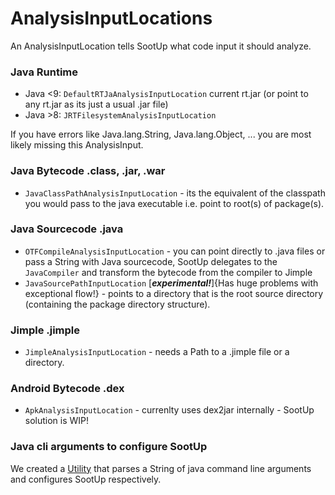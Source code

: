 # AnalysisInputLocations
An AnalysisInputLocation tells SootUp what code input it should analyze.

### Java Runtime
- Java <9: `DefaultRTJaAnalysisInputLocation` current rt.jar (or point to any rt.jar as its just a usual .jar file)
- Java >8: `JRTFilesystemAnalysisInputLocation`

If you have errors like Java.lang.String, Java.lang.Object, ... you are most likely missing this AnalysisInput.

### Java Bytecode .class, .jar, .war
- `JavaClassPathAnalysisInputLocation` - its the equivalent of the classpath you would pass to the java executable i.e. point to root(s) of package(s).

### Java Sourcecode .java
- `OTFCompileAnalysisInputLocation` - you can point directly to .java files or pass a String with Java sourcecode, SootUp delegates to the `JavaCompiler` and transform the bytecode from the compiler to Jimple
- `JavaSourcePathInputLocation` [***experimental!***]{Has huge problems with exceptional flow!} - points to a directory that is the root source directory (containing the package directory structure).

### Jimple .jimple
- `JimpleAnalysisInputLocation` - needs a Path to a .jimple file or a directory.

### Android Bytecode .dex
- `ApkAnalysisInputLocation` - currenlty uses dex2jar internally - SootUp solution is WIP!


### Java cli arguments to configure SootUp
We created a [Utility](tool_setup) that parses a String of java command line arguments and configures SootUp respectively.